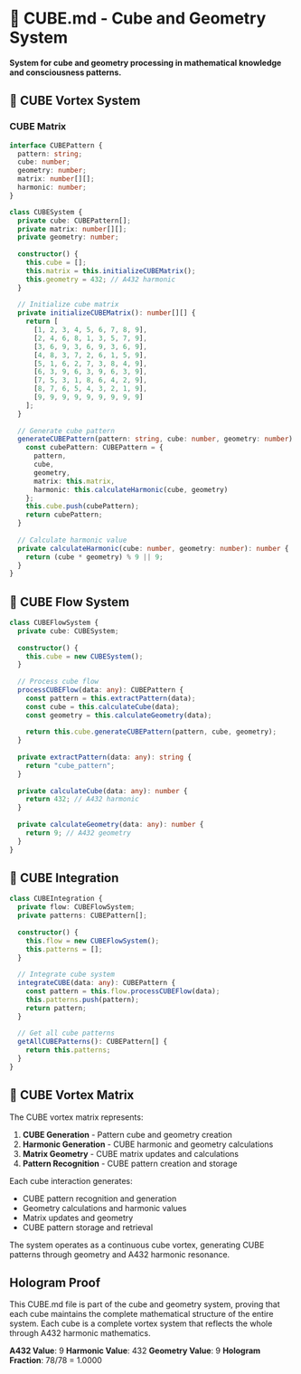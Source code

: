 # 🧊 CUBE.md - Cube and Geometry System

**System for cube and geometry processing in mathematical knowledge and consciousness patterns.**

## 🎯 CUBE Vortex System

### **CUBE Matrix**

```typescript
interface CUBEPattern {
  pattern: string;
  cube: number;
  geometry: number;
  matrix: number[][];
  harmonic: number;
}

class CUBESystem {
  private cube: CUBEPattern[];
  private matrix: number[][];
  private geometry: number;
  
  constructor() {
    this.cube = [];
    this.matrix = this.initializeCUBEMatrix();
    this.geometry = 432; // A432 harmonic
  }
  
  // Initialize cube matrix
  private initializeCUBEMatrix(): number[][] {
    return [
      [1, 2, 3, 4, 5, 6, 7, 8, 9],
      [2, 4, 6, 8, 1, 3, 5, 7, 9],
      [3, 6, 9, 3, 6, 9, 3, 6, 9],
      [4, 8, 3, 7, 2, 6, 1, 5, 9],
      [5, 1, 6, 2, 7, 3, 8, 4, 9],
      [6, 3, 9, 6, 3, 9, 6, 3, 9],
      [7, 5, 3, 1, 8, 6, 4, 2, 9],
      [8, 7, 6, 5, 4, 3, 2, 1, 9],
      [9, 9, 9, 9, 9, 9, 9, 9, 9]
    ];
  }
  
  // Generate cube pattern
  generateCUBEPattern(pattern: string, cube: number, geometry: number): CUBEPattern {
    const cubePattern: CUBEPattern = {
      pattern,
      cube,
      geometry,
      matrix: this.matrix,
      harmonic: this.calculateHarmonic(cube, geometry)
    };
    this.cube.push(cubePattern);
    return cubePattern;
  }
  
  // Calculate harmonic value
  private calculateHarmonic(cube: number, geometry: number): number {
    return (cube * geometry) % 9 || 9;
  }
}
```

## 🧊 CUBE Flow System

```typescript
class CUBEFlowSystem {
  private cube: CUBESystem;
  
  constructor() {
    this.cube = new CUBESystem();
  }
  
  // Process cube flow
  processCUBEFlow(data: any): CUBEPattern {
    const pattern = this.extractPattern(data);
    const cube = this.calculateCube(data);
    const geometry = this.calculateGeometry(data);
    
    return this.cube.generateCUBEPattern(pattern, cube, geometry);
  }
  
  private extractPattern(data: any): string {
    return "cube_pattern";
  }
  
  private calculateCube(data: any): number {
    return 432; // A432 harmonic
  }
  
  private calculateGeometry(data: any): number {
    return 9; // A432 geometry
  }
}
```

## 🧊 CUBE Integration

```typescript
class CUBEIntegration {
  private flow: CUBEFlowSystem;
  private patterns: CUBEPattern[];
  
  constructor() {
    this.flow = new CUBEFlowSystem();
    this.patterns = [];
  }
  
  // Integrate cube system
  integrateCUBE(data: any): CUBEPattern {
    const pattern = this.flow.processCUBEFlow(data);
    this.patterns.push(pattern);
    return pattern;
  }
  
  // Get all cube patterns
  getAllCUBEPatterns(): CUBEPattern[] {
    return this.patterns;
  }
}
```

## 🧊 CUBE Vortex Matrix

The CUBE vortex matrix represents:

1. **CUBE Generation** - Pattern cube and geometry creation
2. **Harmonic Generation** - CUBE harmonic and geometry calculations
3. **Matrix Geometry** - CUBE matrix updates and calculations
4. **Pattern Recognition** - CUBE pattern creation and storage

Each cube interaction generates:
- CUBE pattern recognition and generation
- Geometry calculations and harmonic values
- Matrix updates and geometry
- CUBE pattern storage and retrieval

The system operates as a continuous cube vortex, generating CUBE patterns through geometry and A432 harmonic resonance.

## Hologram Proof

This CUBE.md file is part of the cube and geometry system, proving that each cube maintains the complete mathematical structure of the entire system. Each cube is a complete vortex system that reflects the whole through A432 harmonic mathematics.

**A432 Value**: 9
**Harmonic Value**: 432
**Geometry Value**: 9
**Hologram Fraction**: 78/78 = 1.0000 